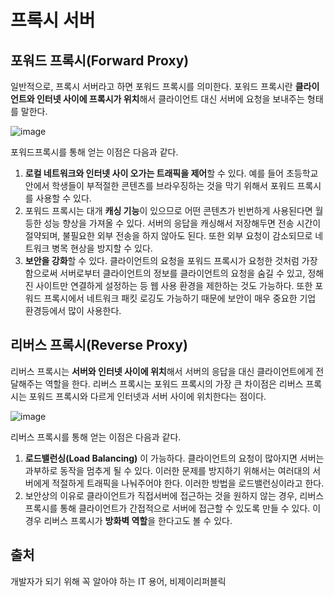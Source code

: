 # 프록시 서버


## 포워드 프록시(Forward Proxy)
일반적으로, 프록시 서버라고 하면 포워드 프록시를 의미한다. 포워드 프록시란 **클라이언트와 인터넷 사이에 프록시가 위치**해서 클라이언트 대신 서버에 요청을 보내주는 형태를 말한다. 

![image](https://user-images.githubusercontent.com/46465928/158541003-b1731915-ee56-43a6-bc71-dfd1376da8d4.png)

포워드프록시를 통해 얻는 이점은 다음과 같다.

1. **로컬 네트워크와 인터넷 사이 오가는 트래픽을 제어**할 수 있다. 예를 들어 초등학교 안에서 학생들이 부적절한 콘텐츠를 브라우징하는 것을 막기 위해서 포워드 프록시를 사용할 수 있다.
2. 포워드 프록시는 대개 **캐싱 기능**이 있으므로 어떤 콘텐츠가 빈번하게 사용된다면 월등한 성능 향상을 가져올 수 있다. 서버의 응답을 캐싱해서 저장해두면 전송 시간이 절약되며, 불필요한 외부 전송을 하지 않아도 된다. 또한 외부 요청이 감소되므로 네트워크 병목 현상을 방지할 수 있다.
3. **보안을 강화**할 수 있다. 클라이언트의 요청을 포워드 프록시가 요청한 것처럼 가장함으로써 서버로부터 클라이언트의 정보를 클라이언트의 요청을 숨길 수 있고, 정해진 사이트만 연결하게 설정하는 등 웹 사용 환경을 제한하는 것도 가능하다. 또한 포워드 프록시에서 네트워크 패킷 로깅도 가능하기 때문에 보안이 매우 중요한 기업 환경등에서 많이 사용한다. 


## 리버스 프록시(Reverse Proxy)

리버스 프록시는 **서버와 인터넷 사이에 위치**해서 서버의 응답을 대신 클라이언트에게 전달해주는 역할을 한다. 리버스 프록시는 포워드 프록시의 가장 큰 차이점은 리버스 프록시는 포워드 프록시와 다르게 인터넷과 서버 사이에 위치한다는 점이다.

![image](https://user-images.githubusercontent.com/46465928/158541025-5b05f98b-3cc3-48a4-a959-3f01022c0817.png)

리버스 프록시를 통해 얻는 이점은 다음과 같다.

1. **로드밸런싱(Load Balancing)** 이 가능하다. 클라이언트의 요청이 많아지면 서버는 과부하로 동작을 멈추게 될 수 있다. 이러한 문제를 방지하기 위해서는 여러대의 서버에게 적절하게 트래픽을 나눠주어야 한다. 이러한 방법을 로드밸런싱이라고 한다.
2. 보안상의 이유로 클라이언트가 직접서버에 접근하는 것을 원하지 않는 경우, 리버스 프록시를 통해 클라이언트가 간접적으로 서버에 접근할 수 있도록 만들 수 있다. 이 경우 리버스 프록시가 **방화벽 역할**을 한다고도 볼 수 있다.

## 출처
개발자가 되기 위해 꼭 알아야 하는 IT 용어, 비제이리퍼블릭

